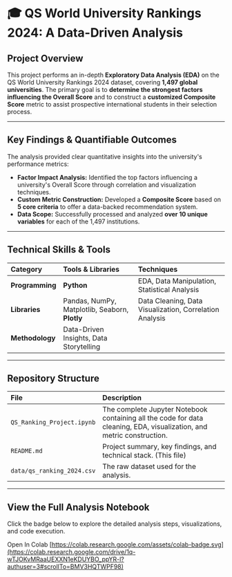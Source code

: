 # 🎓 QS World University Rankings 2024: A Data-Driven Analysis

## Project Overview
This project performs an in-depth **Exploratory Data Analysis (EDA)** on the QS World University Rankings 2024 dataset, covering **1,497 global universities**. The primary goal is to **determine the strongest factors influencing the Overall Score** and to construct a **customized Composite Score** metric to assist prospective international students in their selection process.

---

## Key Findings & Quantifiable Outcomes

The analysis provided clear quantitative insights into the university's performance metrics:

* **Factor Impact Analysis:** Identified the top factors influencing a university's Overall Score through correlation and visualization techniques.
* **Custom Metric Construction:** Developed a **Composite Score** based on **5 core criteria** to offer a data-backed recommendation system.
* **Data Scope:** Successfully processed and analyzed **over 10 unique variables** for each of the 1,497 institutions.

---

## Technical Skills & Tools

| Category | Tools & Libraries | Techniques |
| :--- | :--- | :--- |
| **Programming** | **Python** | EDA, Data Manipulation, Statistical Analysis |
| **Libraries** | Pandas, NumPy, Matplotlib, Seaborn, **Plotly** | Data Cleaning, Data Visualization, Correlation Analysis |
| **Methodology** | Data-Driven Insights, Data Storytelling |

---

## Repository Structure

| File | Description |
| :--- | :--- |
| `QS_Ranking_Project.ipynb` | The complete Jupyter Notebook containing all the code for data cleaning, EDA, visualization, and metric construction. |
| `README.md` | Project summary, key findings, and technical stack. (This file) |
| `data/qs_ranking_2024.csv` | The raw dataset used for the analysis. |

---

## View the Full Analysis Notebook

Click the badge below to explore the detailed analysis steps, visualizations, and code execution.

Open In Colab [https://colab.research.google.com/assets/colab-badge.svg](https://colab.research.google.com/drive/1q-wTJOKvMRaaUEXXN1eKDUYBO_ppYR-l?authuser=3#scrollTo=BMV3HQTWPF98)
